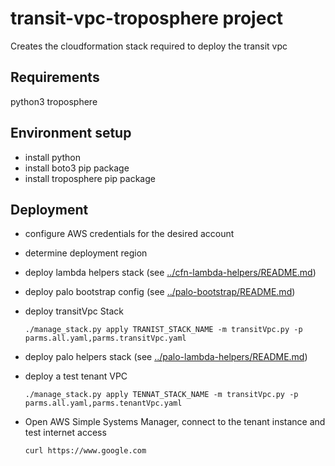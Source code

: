 # transit-vpc-troposphere project

Creates the cloudformation stack required to deploy the transit vpc

## Requirements
python3
troposphere


## Environment setup
* install python
* install boto3 pip package
* install troposphere pip package


## Deployment
* configure AWS credentials for the desired account
* determine deployment region
* deploy lambda helpers stack (see [../cfn-lambda-helpers/README.md](../cfn-lambda-helpers/README.md))
* deploy palo bootstrap config (see [../palo-bootstrap/README.md](../palo-bootstrap/README.md))
* deploy transitVpc Stack

      ./manage_stack.py apply TRANIST_STACK_NAME -m transitVpc.py -p parms.all.yaml,parms.transitVpc.yaml
      
* deploy palo helpers stack (see [../palo-lambda-helpers/README.md](../palo-lambda-helpers/README.md))
* deploy a test tenant VPC

      ./manage_stack.py apply TENNAT_STACK_NAME -m transitVpc.py -p parms.all.yaml,parms.tenantVpc.yaml
      
* Open AWS Simple Systems Manager, connect to the tenant instance and test internet access

      curl https://www.google.com
